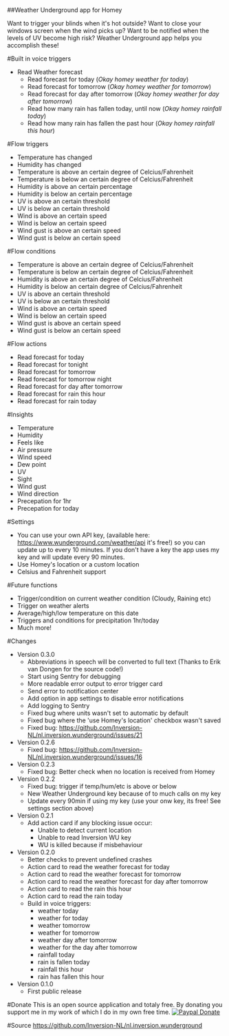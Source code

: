 ##Weather Underground app for Homey

Want to trigger your blinds when it's hot outside?
Want to close your windows screen when the wind picks up?
Want to be notified when the levels of UV become high risk?
Weather Underground app helps you accomplish these!

#Built in voice triggers
* Read Weather forecast
  * Read forecast for today (*Okay homey weather for today*)
  * Read forecast for tomorrow (*Okay homey weather for tomorrow*)
  * Read forecast for day after tomorrow (*Okay homey weather for day after tomorrow*)
  * Read how many rain has fallen today, until now (*Okay homey rainfall today*)
  * Read how many rain has fallen the past hour (*Okay homey rainfall this hour*)


#Flow triggers
* Temperature has changed
* Humidity has changed
* Temperature is above an certain degree of Celcius/Fahrenheit
* Temperature is below an certain degree of Celcius/Fahrenheit
* Humidity is above an certain percentage
* Humidity is below an certain percentage
* UV is above an certain threshold
* UV is below an certain threshold
* Wind is above an certain speed
* Wind is below an certain speed
* Wind gust is above an certain speed
* Wind gust is below an certain speed


#Flow conditions
* Temperature is above an certain degree of Celcius/Fahrenheit
* Temperature is below an certain degree of Celcius/Fahrenheit
* Humidity is above an certain degree of Celcius/Fahrenheit
* Humidity is below an certain degree of Celcius/Fahrenheit
* UV is above an certain threshold
* UV is below an certain threshold
* Wind is above an certain speed
* Wind is below an certain speed
* Wind gust is above an certain speed
* Wind gust is below an certain speed


#Flow actions
* Read forecast for today
* Read forecast for tonight
* Read forecast for tomorrow
* Read forecast for tomorrow night
* Read forecast for day after tomorrow
* Read forecast for rain this hour
* Read forecast for rain today


#Insights
* Temperature
* Humidity
* Feels like
* Air pressure
* Wind speed
* Dew point
* UV
* Sight
* Wind gust
* Wind direction
* Precepation for 1hr
* Precepation for today


#Settings
* You can use your own API key, (available here: https://www.wunderground.com/weather/api it's free!) so you can update up to every 10 minutes.
If you don't have a key the app uses my key and will update every 90 minutes.
* Use Homey's location or a custom location
* Celsius and Fahrenheit support


#Future functions
* Trigger/condition on current weather condition (Cloudy, Raining etc)
* Trigger on weather alerts
* Average/high/low temperature on this date
* Triggers and conditions for precipitation 1hr/today
* Much more!


#Changes
* Version 0.3.0
  * Abbreviations in speech will be converted to full text (Thanks to Erik van Dongen for the source code!)
  * Start using Sentry for debugging
  * More readable error output to error trigger card
  * Send error to notification center
  * Add option in app settings to disable error notifications
  * Add logging to Sentry
  * Fixed bug where units wasn't set to automatic by default
  * Fixed bug where the 'use Homey's location' checkbox wasn't saved
  * Fixed bug: https://github.com/Inversion-NL/nl.inversion.wunderground/issues/21
* Version 0.2.6
  * Fixed bug: https://github.com/Inversion-NL/nl.inversion.wunderground/issues/16
* Version 0.2.3
  * Fixed bug: Better check when no location is received from Homey
* Version 0.2.2
  * Fixed bug: trigger if temp/hum/etc is above or below
  * New Weather Underground key because of to much calls on my key
  * Update every 90min if using my key (use your onw key, its free! See settings section above)
* Version 0.2.1
  * Add action card if any blocking issue occur:
    * Unable to detect current location
    * Unable to read Inversion WU key
    * WU is killed because if misbehaviour
* Version 0.2.0
  * Better checks to prevent undefined crashes
  * Action card to read the weather forecast for today
  * Action card to read the weather forecast for tomorrow
  * Action card to read the weather forecast for day after tomorrow
  * Action card to read the rain this hour
  * Action card to read the rain today
  * Build in voice triggers:
    * weather today
    * weather for today
    * weather tomorrow
    * weather for tomorrow
    * weather day after tomorrow
    * weather for the day after tomorrow
    * rainfall today
    * rain is fallen today
    * rainfall this hour
    * rain has fallen this hour
* Version 0.1.0
  * First public release


#Donate
This is an open source application and totaly free. 
By donating you support me in my work of which I do in my own free time.
[![Paypal Donate](https://www.paypalobjects.com/en_US/i/btn/btn_donateCC_LG.gif)](https://www.paypal.com/cgi-bin/webscr?cmd=_donations&business=AY82R46VQSSS2&lc=US&item_name=Weather%20Underground%20App%20for%20Homey&item_number=wunderground_homey&currency_code=EUR&bn=PP%2dDonationsBF%3abtn_donateCC_LG%2egif%3aNonHosted)


#Source
https://github.com/Inversion-NL/nl.inversion.wunderground
